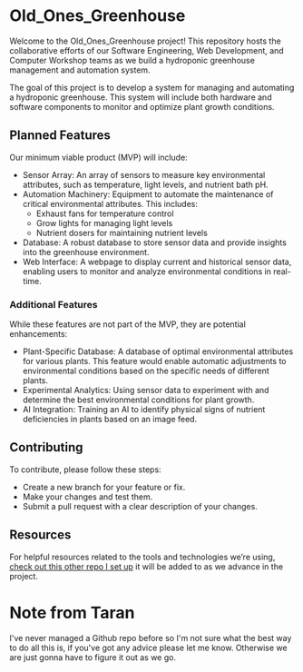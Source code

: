 # Old_Ones_Greenhouse

Welcome to the Old_Ones_Greenhouse project! This repository hosts the collaborative efforts of our Software Engineering, Web Development, and Computer Workshop teams as we build a hydroponic greenhouse management and automation system.

The goal of this project is to develop a system for managing and automating a hydroponic greenhouse. This system will include both hardware and software components to monitor and optimize plant growth conditions.

## Planned Features

Our minimum viable product (MVP) will include:

  - Sensor Array: An array of sensors to measure key environmental attributes, such as temperature, light levels, and nutrient bath pH.
  - Automation Machinery: Equipment to automate the maintenance of critical environmental attributes. This includes:
      - Exhaust fans for temperature control
      - Grow lights for managing light levels
      - Nutrient dosers for maintaining nutrient levels
  - Database: A robust database to store sensor data and provide insights into the greenhouse environment.
  - Web Interface: A webpage to display current and historical sensor data, enabling users to monitor and analyze environmental conditions in real-time.

### Additional Features

While these features are not part of the MVP, they are potential enhancements:

- Plant-Specific Database: A database of optimal environmental attributes for various plants. This feature would enable automatic adjustments to environmental conditions based on the specific needs of different plants.
- Experimental Analytics: Using sensor data to experiment with and determine the best environmental conditions for plant growth.
- AI Integration: Training an AI to identify physical signs of nutrient deficiencies in plants based on an image feed.


## Contributing

To contribute, please follow these steps:

  - Create a new branch for your feature or fix.
  - Make your changes and test them.
  - Submit a pull request with a clear description of your changes.

## Resources

For helpful resources related to the tools and technologies we’re using, [check out this other repo I set up](https://github.com/MrrMagpiie/Helpful_Resources.git) it will be added to as we advance in the project.


# Note from Taran
I've never managed a Github repo before so I'm not sure what the best way to do all this is, if you've got any advice please let me know. Otherwise we are just gonna have to figure it out as we go.
